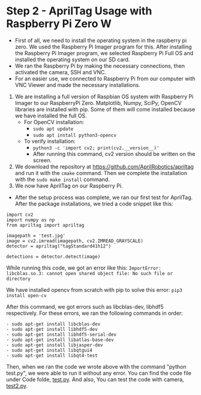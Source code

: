 # Step 2 - AprilTag Usage with Raspberry Pi Zero W
* First of all, we need to install the operating system in the raspberry pi zero. We used the Raspberry Pi Imager program for this. After installing the Raspberry Pi Imager program, we selected Raspberry Pi Full OS and installed the operating system on our SD card.
* We ran the Raspberry Pi by making the necessary connections, then activated the camera, SSH and VNC.
* For an easier use, we connected to Raspberry Pi from our computer with VNC Viewer and made the necessary installations.

1. We are installing a full version of Raspbian OS system with Raspberry Pi Imager to our RaspberryPi Zero.
Matplotlib, Numpy, SciPy, OpenCV libraries are installed with pip. Some of them will come installed because we have installed the full OS.
	* For OpenCV installation:
		- ``` sudo apt update ```
		- ``` sudo apt install python3-opencv ```
	* To verify installation:
		- ``` python3 -c 'import cv2; print(cv2.__version__)' ```
		- After running this command, cv2 version should be written on the screen.
2. We download the repository at https://github.com/AprilRobotics/apriltag and run it with the ``` cmake ``` command.
Then we complete the installation with the ``` sudo make install ``` command.
3. We now have AprilTag on our Raspberry Pi.

* After the setup process was complete, we ran our first test for AprilTag.
After the package installations, we tried a code snippet like this:
```
import cv2
import numpy as np
from apriltag import apriltag

imagepath = 'test.jpg'
image = cv2.imread(imagepath, cv2.IMREAD_GRAYSCALE)
detector = apriltag("tagStandard41h12")

detections = detector.detect(image)
```

While running this code, we got an error like this:
``` ImportError: libcblas.so.3: cannot open shared object file: No such file or directory ```

We have installed opencv from scratch with pip to solve this error:
	``` pip3 install open-cv ```

After this command, we got errors such as libcblas-dev, libhdf5 respectively. 
For these errors, we ran the following commands in order:

	- sudo apt-get install libcblas-dev
	- sudo apt-get install libhdf5-dev
	- sudo apt-get install libhdf5-serial-dev
	- sudo apt-get install libatlas-base-dev
	- sudo apt-get install libjasper-dev 
	- sudo apt-get install libqtgui4 
	- sudo apt-get install libqt4-test 


Then, when we ran the code we wrote above with the command "python test.py", we were able to run it without any error.
You can find the code file under Code folde, [test.py](https://github.com/fux00/ApriltagExperiment/blob/main/Code/test.py).
And  also, You can test the code with camera, [test2.py](https://github.com/fux00/ApriltagExperiment/blob/main/Code/test2.py).
